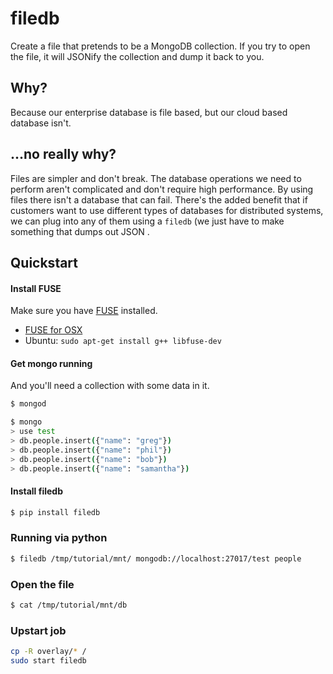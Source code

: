 # filedb
Create a file that pretends to be a MongoDB collection. If you try 
to open the file, it will JSONify the collection and dump it back to you.

## Why?
Because our enterprise database is file based, but our cloud based database
isn't.

## ...no really why?
Files are simpler and don't break. The database operations we need to perform
aren't complicated and don't require high performance. By using files there
isn't a database that can fail. There's the added benefit that if customers want
to use different types of databases for distributed systems, we can plug into 
any of them using a `filedb` (we just have to make something that dumps out JSON
.

## Quickstart

#### Install FUSE
Make sure you have [FUSE](http://fuse.sourceforge.net/) installed.

- [FUSE for OSX](http://osxfuse.github.io/)
- Ubuntu: `sudo apt-get install g++ libfuse-dev`

#### Get mongo running
And you'll need a collection with some data in it.
```bash
$ mongod
```

```bash
$ mongo
> use test
> db.people.insert({"name": "greg"})
> db.people.insert({"name": "phil"})
> db.people.insert({"name": "bob"})
> db.people.insert({"name": "samantha"})
```

#### Install filedb
```bash
$ pip install filedb
```

### Running via python
```bash
$ filedb /tmp/tutorial/mnt/ mongodb://localhost:27017/test people
```

### Open the file
```bash
$ cat /tmp/tutorial/mnt/db
```

### Upstart job
```bash
cp -R overlay/* /
sudo start filedb
```
